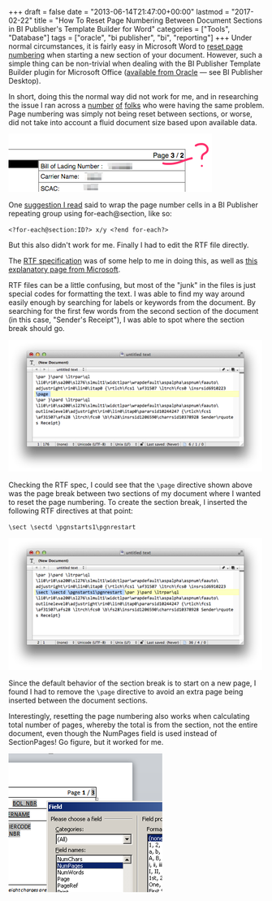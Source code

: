 +++
draft       = false
date        = "2013-06-14T21:47:00+00:00"
lastmod     = "2017-02-22"
title       = "How To Reset Page Numbering Between Document Sections in BI Publisher's Template Builder for Word"
categories  = ["Tools", "Database"]
tags        = ["oracle", "bi publisher", "bi", "reporting"]
+++
Under normal circumstances, it is fairly easy in Microsoft Word to [reset page numbering](http://www.youtube.com/watch?v=E1WtKR6FDM4) when starting a new section of your document. However, such a simple thing can be non-trivial when dealing with the BI Publisher Template Builder plugin for Microsoft Office ([available from Oracle](http://www.oracle.com/technetwork/middleware/bi-publisher/downloads/index.html) — see BI Publisher Desktop). 

In short, doing this the normal way did not work for me, and in researching the issue I ran across a [number](http://stackoverflow.com/questions/9603481/rtf-number-of-pages-page-x-of-y) [of](https://forums.oracle.com/thread/2493003) [folks](https://forums.oracle.com/thread/496869) who were having the same problem. Page numbering was simply not being reset between sections, or worse, did not take into account a fluid document size based upon available data. 

![](/img/2013-06-14-resetting-page-numbering-between-document-sections-in-bi-publishers-template-builder-for-word/9f704cdbd7a5ec85bff722e3469edae0993faa219b4e42459782b94f692aa53e.png)

One [suggestion I read](https://forums.oracle.com/thread/2225641) said to wrap the page number cells in a BI Publisher repeating group using for-each@section, like so:

`<?for-each@section:ID?> x/y <?end for-each?>`

But this also didn't work for me. Finally I had to edit the RTF file directly.

The [RTF specification](http://www.biblioscape.com/rtf15_spec.htm) was of some help to me in doing this, as well as [this explanatory page from Microsoft](http://msdn.microsoft.com/en-us/library/office/aa140283(v=office.10).aspx#rtfspec_secformatprop).

RTF files can be a little confusing, but most of the "junk" in the files is just special codes for formatting the text. I was able to find my way around easily enough by searching for labels or keywords from the document. By searching for the first few words from the second section of the document (in this case, "Sender's Receipt"), I was able to spot where the section break should go.

![](/img/2013-06-14-resetting-page-numbering-between-document-sections-in-bi-publishers-template-builder-for-word/0d902604df4939682bb7821c4044affb3b03f809274551b8172827bc846d7b2d.png)

Checking the RTF spec, I could see that the `\page` directive shown above was the page break between two sections of my document where I wanted to reset the page numbering. To create the section break, I inserted the following RTF directives at that point:

`\sect \sectd \pgnstarts1\pgnrestart `

![](/img/2013-06-14-resetting-page-numbering-between-document-sections-in-bi-publishers-template-builder-for-word/466447c609e7fa65f188357e7531def7cb8f1443944e602f62e3eff984f1388d.png)

Since the default behavior of the section break is to start on a new page, I found I had to remove the `\page` directive to avoid an extra page being inserted between the document sections.

Interestingly, resetting the page numbering also works when calculating total number of pages, whereby the total is from the section, not the entire document, even though the NumPages field is used instead of SectionPages! Go figure, but it worked for me.

![](/img/2013-06-14-resetting-page-numbering-between-document-sections-in-bi-publishers-template-builder-for-word/1efc8813e70f4ee7bda4647b6fd38f4dce646c46b41e20fb482a3443e5bbb17a.png)